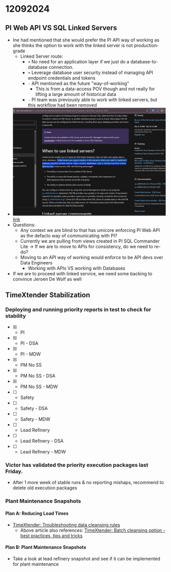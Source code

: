 # 12092024

## PI Web API VS SQL Linked Servers
- Ine had mentioned that she would prefer the PI API way of working as she thinks the option to work with the linked server is not production-grade
  - Linked Server route: 
    - `+` No need for an application layer if we just do a database-to-database connection. 
    - `+` Leverage database user security instead of managing API endpoint credentials and tokens
    - `-` API mentioned as the future "way-of-working"
      - This is from a data-access POV though and not really for lifting a large amount of historical data
    - `-` PI team was previously able to work with linked servers, but this workflow had been removed
- ![alt text](image-1.png)[link](https://learn.microsoft.com/en-us/sql/relational-databases/linked-servers/linked-servers-database-engine?view=sql-server-ver16)
- Questions:
  - Any context we are blind to that has umicore enforcing PI Web API as the defacto way of communicating with PI?
  - Currently we are pulling from views created in PI SQL Commander Lite -> If we are to move to APIs for consistency, do we need to re-do?
  - Moving to an API way of working would enforce to be API devs over Data Engineers
    - Working with APIs VS working with Databases
- If we are to proceed with linked service, we need some backing to convince Jeroen De Wolf as well

## TimeXtender Stabilization
### Deploying and running priority reports in test to check for stability
- [x] - PI
- [x] - PI - DSA
- [x] - PI - MDW
- [x] - PM No SS
- [x] - PM No SS - DSA
- [x] - PM No SS - MDW
- [ ] - Safety
- [ ] - Safety - DSA
- [ ] - Safety - MDW
- [ ] - Lead Refinery
- [ ] - Lead Refinery - DSA
- [ ] - Lead Refinery - MDW

### Victor has validated the priority execution packages last Friday. 
- After 1 more week of stable runs & no reporting mishaps, recommend to delete old execution packages

### Plant Maintenance Snapshots
#### Plan A: Reducing Load Times
- [TimeXtender: Troubleshooting data cleansing rules](https://support.timextender.com/prepare-90/troubleshooting-data-cleansing-rules-883)
  - Above article also references: [TimeXtender: Batch cleansing option - best practices, tips and tricks](https://support.timextender.com/prepare-90/batch-cleansing-option-best-practices-tips-and-tricks-792)
#### Plan B: Plant Maintenance Snapshots
- Take a look at lead refinery snapshot and see if it can be implemented for plant maintenance
